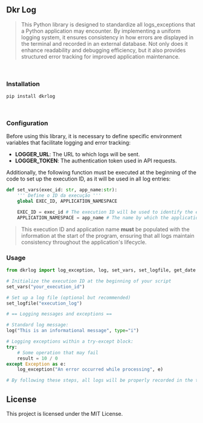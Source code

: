 ## **Dkr Log**

> This Python library is designed to standardize all logs_exceptions that a Python application may encounter. By implementing a uniform logging system, it ensures consistency in how errors are displayed in the terminal and recorded in an external database. Not only does it enhance readability and debugging efficiency, but it also provides structured error tracking for improved application maintenance.

<br>

### **Installation**

```plaintext
pip install dkrlog
```

<br>

### **Configuration**

Before using this library, it is necessary to define specific environment variables that facilitate logging and error tracking:

- **LOGGER_URL**: The URL to which logs will be sent.
- **LOGGER_TOKEN**: The authentication token used in API requests.

Additionally, the following function must be executed at the beginning of the code to set up the execution ID, as it will be used in all log entries:

```python
def set_vars(exec_id: str, app_name:str):
    ''' Define o ID da execução '''
    global EXEC_ID, APPLICATION_NAMESPACE

    EXEC_ID = exec_id # The execution ID will be used to identify the execution in the destination database.
    APPLICATION_NAMESPACE = app_name # The name by which the application will be identified in the destination database.
```

> This execution ID and application  name **must** be populated with the information at the start of the program, ensuring that all logs maintain consistency throughout the application's lifecycle.

### **Usage**

```python
from dkrlog import log_exception, log, set_vars, set_logfile, get_date

# Initialize the execution ID at the beginning of your script
set_vars("your_execution_id")

# Set up a log file (optional but recommended)
set_logfile("execution_log")

# == Logging messages and exceptions ==

# Standard log message:
log("This is an informational message", type="i")

# Logging exceptions within a try-except block:
try:
    # Some operation that may fail
    result = 10 / 0
except Exception as e:
    log_exception("An error occurred while processing", e)

# By following these steps, all logs will be properly recorded in the terminal, saved to log files, and sent to the external logging API
```

## **License**

This project is licensed under the MIT License.